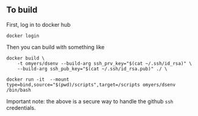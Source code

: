 ## To build
First, log in to docker hub

```
docker login
```

Then you can build with something like

```
docker build \
    -t omyers/dsenv --build-arg ssh_prv_key="$(cat ~/.ssh/id_rsa)" \
    --build-arg ssh_pub_key="$(cat ~/.ssh/id_rsa.pub)" ./ \
```

```
docker run -it  --mount type=bind,source="$(pwd)/scripts",target=/scripts omyers/dsenv /bin/bash
```


Important note: the above is a secure way to handle the github `ssh` credentials.
